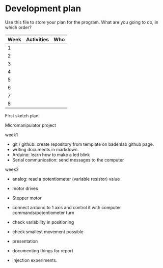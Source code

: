 # Development plan

Use this file to store your plan for the program. What are you going to do, in which order?

| Week        | Activities           | Who           |
| ----------- | -------------------- | ------------- |
| 1           |                      |               |
| 2           |                      |               |
| 3           |                      |               |
| 4           |                      |               |
| 5           |                      |               |
| 6           |                      |               |
| 7           |                      |               |
| 8           |                      |               |


First sketch plan:

Micromanipulator project

week1
- git / github: create repository from template on badenlab github page.
- writing documents in markdown.
- Arduino: learn how to make a led blink
- Serial communication: send messages to the computer

week2
- analog: read a potentiometer (variable resistor) value
- motor drives
- Stepper motor

- connect arduino to 1 axis and control it with computer commands/potentiometer turn

- check variability in positioning
- check smallest movement possible



- presentation
- documenting things for report
- injection experiments.
